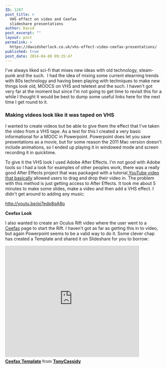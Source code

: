 ```yaml
---
ID: 1287
post_title: >
  VHS effect on video and Ceefax
  slideshare presentations
author: David
post_excerpt: ""
layout: post
permalink: >
  https://davidsherlock.co.uk/vhs-effect-video-ceefax-presentations/
published: true
post_date: 2014-04-08 09:35:47
---
```

I've always liked sci-fi that mixes new ideas with old technology, steam-punk and the such.  I had the idea of mixing some current elearning trends with 80s technology and having been playing with techniques to make new things look old, MOOCS on VHS and teletext and the such. I haven't got very far at the moment but since I'm not going to get time to revisit this for a while I thought it would be best to dump some useful links here for the next time I get round to it.
<h3>Making videos look like it was taped on VHS</h3>
I wanted to create videos but be able to give them the effect that I've taken the video from a VHS tape. As a test for this I created a very basic informational for a MOOC in Powerpoint. Powerpoint does let you save  presentations as a movie, but for some reason the 2011 Mac version doesn't include animations, so I ended up playing it in windowed mode and screen recording it in quicktime.

To give it the VHS look I used Adobe After Effects. I'm not good with Adobe tools so I had a look for examples of other peoples work, there was a really good After Effects project that was packaged with a tutorial<a href="https://www.youtube.com/watch?v=_0swukAEq58"> YouTube video that basically</a> allowed users to drag and drop their video in. The problem with this method is just getting access to After Effects. It took me about 5 minutes to make some slides, make a video and then add a VHS effect. I didn't get around to adding any music:

http://youtu.be/pj7edp8qA8o

<strong>Ceefax Look</strong>

I also wanted to create an Oculus Rift video where the user went to a <a href="http://en.wikipedia.org/wiki/Ceefax">Ceefax</a> page to start the Rift. I haven't got as far as getting this in to video, but again Powerpoint seems to be a valid way to do it. Some clever chap has created a Template and shared it on Slideshare for you to borrow:

<iframe src="http://www.slideshare.net/slideshow/embed_code/3668305" width="427" height="356" frameborder="0" marginwidth="0" marginheight="0" scrolling="no" style="border:1px solid #CCC; border-width:1px 1px 0; margin-bottom:5px; max-width: 100%;" allowfullscreen> </iframe> <div style="margin-bottom:5px"> <strong> <a href="https://www.slideshare.net/TonyCassidy/ceefax-template" title="Ceefax Template" target="_blank">Ceefax Template</a> </strong> from <strong><a href="http://www.slideshare.net/TonyCassidy" target="_blank">TonyCassidy</a></strong> </div>